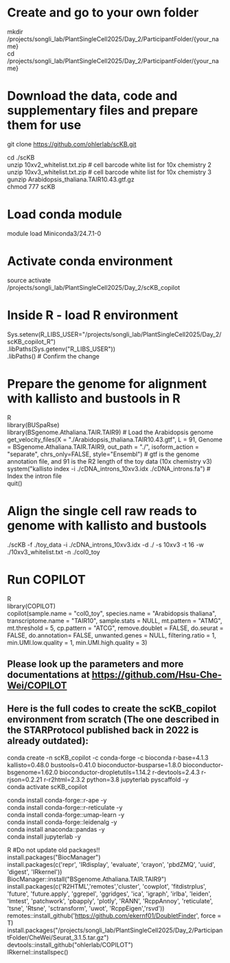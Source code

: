 # Create and go to your own folder
mkdir /projects/songli_lab/PlantSingleCell2025/Day_2/ParticipantFolder/{your_name} \
cd /projects/songli_lab/PlantSingleCell2025/Day_2/ParticipantFolder/{your_name}

# Download the data, code and supplementary files and prepare them for use
git clone https://github.com/ohlerlab/scKB.git 

cd ./scKB \
unzip 10xv2_whitelist.txt.zip # cell barcode white list for 10x chemistry 2 \
unzip 10xv3_whitelist.txt.zip # cell barcode white list for 10x chemistry 3 \
gunzip Arabidopsis_thaliana.TAIR10.43.gtf.gz \
chmod 777 scKB

# Load conda module
module load Miniconda3/24.7.1-0

# Activate conda environment
source activate /projects/songli_lab/PlantSingleCell2025/Day_2/scKB_copilot

# Inside R - load R environment
Sys.setenv(R_LIBS_USER="/projects/songli_lab/PlantSingleCell2025/Day_2/scKB_copilot_R") \
.libPaths(Sys.getenv("R_LIBS_USER")) \
.libPaths()  # Confirm the change

# Prepare the genome for alignment with kallisto and bustools in R
R \
library(BUSpaRse) \
library(BSgenome.Athaliana.TAIR.TAIR9) # Load the Arabidopsis genome \
get_velocity_files(X = "./Arabidopsis_thaliana.TAIR10.43.gtf", L = 91, Genome = BSgenome.Athaliana.TAIR.TAIR9, out_path = "./", isoform_action = "separate", chrs_only=FALSE, style="Ensembl") # gtf is the genome annotation file, and 91 is the R2 length of the toy data (10x chemistry v3) \
system("kallisto index -i ./cDNA_introns_10xv3.idx ./cDNA_introns.fa") # Index the intron file \
quit()

# Align the single cell raw reads to genome with kallisto and bustools
./scKB -f ./toy_data -i ./cDNA_introns_10xv3.idx -d ./ -s 10xv3 -t 16 -w ./10xv3_whitelist.txt -n ./col0_toy

# Run COPILOT
R \
library(COPILOT) \
copilot(sample.name = "col0_toy", species.name = "Arabidopsis thaliana", transcriptome.name = "TAIR10", sample.stats = NULL, mt.pattern = "ATMG", mt.threshold = 5, cp.pattern = "ATCG", remove.doublet = FALSE, do.seurat = FALSE, do.annotation= FALSE, unwanted.genes = NULL, filtering.ratio = 1, min.UMI.low.quality = 1, min.UMI.high.quality = 3)

## Please look up the parameters and more documentations at https://github.com/Hsu-Che-Wei/COPILOT

## Here is the full codes to create the scKB_copilot environment from scratch (The one described in the STARProtocol published back in 2022 is already outdated):

conda create -n scKB_copilot -c conda-forge -c bioconda r-base=4.1.3 kallisto=0.48.0 bustools=0.41.0 bioconductor-busparse=1.8.0 bioconductor-bsgenome=1.62.0 bioconductor-dropletutils=1.14.2 r-devtools=2.4.3 r-rjson=0.2.21 r-r2html=2.3.2 python=3.8 jupyterlab pyscaffold -y \
conda activate scKB_copilot 

conda install conda-forge::r-ape -y \
conda install conda-forge::r-reticulate -y \
conda install conda-forge::umap-learn -y \
conda install conda-forge::leidenalg -y \
conda install anaconda::pandas -y \
conda install jupyterlab -y 

R #Do not update old packages!! \
install.packages("BiocManager") \
install.packages(c('repr', 'IRdisplay', 'evaluate', 'crayon', 'pbdZMQ', 'uuid', 'digest', 'IRkernel')) \
BiocManager::install("BSgenome.Athaliana.TAIR.TAIR9") \
install.packages(c('R2HTML','remotes','cluster', 'cowplot', 'fitdistrplus', 'future', 'future.apply', 'ggrepel', 'ggridges', 'ica', 'igraph', 'irlba', 'leiden', 'lmtest', 'patchwork', 'pbapply', 'plotly', 'RANN', 'RcppAnnoy', 'reticulate', 'tsne', 'Rtsne', 'sctransform', 'uwot', 'RcppEigen','rsvd')) \
remotes::install_github('https://github.com/ekernf01/DoubletFinder', force = T) \
install.packages("/projects/songli_lab/PlantSingleCell2025/Day_2/ParticipantFolder/CheWei/Seurat_3.1.5.tar.gz") \
devtools::install_github("ohlerlab/COPILOT") \
IRkernel::installspec()




